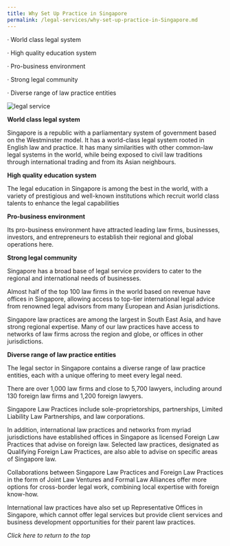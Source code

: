 ```yaml
---
title: Why Set Up Practice in Singapore
permalink: /legal-services/why-set-up-practice-in-Singapore.md
---
```



· World class legal system

· High quality education system

· Pro-business environment

· Strong legal community

· Diverse range of law practice entities

![legal service](/images/mock-07-why-singapore-law.jpg)

**World class legal system**

Singapore is a republic with a parliamentary system of government based on the Westminster model. It has a world-class legal system rooted in English law and practice. It has many similarities with other common-law legal systems in the world, while being exposed to civil law traditions through international trading and from its Asian neighbours.

**High quality education system**

The legal education in Singapore is among the best in the world, with a variety of prestigious and well-known institutions which recruit world class talents to enhance the legal capabilities

**Pro-business environment**

Its pro-business environment have attracted leading law firms, businesses, investors, and entrepreneurs to establish their regional and global operations here.

**Strong legal community**

Singapore has a broad base of legal service providers to cater to the regional and international needs of businesses.

Almost half of the top 100 law firms in the world based on revenue have offices in Singapore, allowing access to top-tier international legal advice from renowned legal advisors from many European and Asian jurisdictions.

Singapore law practices are among the largest in South East Asia, and have strong regional expertise. Many of our law practices have access to networks of law firms across the region and globe, or offices in other jurisdictions.

**Diverse range of law practice entities**

The legal sector in Singapore contains a diverse range of law practice entities, each with a unique offering to meet every legal need.

There are over 1,000 law firms and close to 5,700 lawyers, including around 130 foreign law firms and 1,200 foreign lawyers.

Singapore Law Practices include sole-proprietorships, partnerships, Limited Liability Law Partnerships, and law corporations.

In addition, international law practices and networks from myriad jurisdictions have established offices in Singapore as licensed Foreign Law Practices that advise on foreign law. Selected law practices, designated as Qualifying Foreign Law Practices, are also able to advise on specific areas of Singapore law.

Collaborations between Singapore Law Practices and Foreign Law Practices in the form of Joint Law Ventures and Formal Law Alliances offer more options for cross-border legal work, combining local expertise with foreign know-how.

International law practices have also set up Representative Offices in Singapore, which cannot offer legal services but provide client services and business development opportunities for their parent law practices.

_Click  here  to return to the top_


